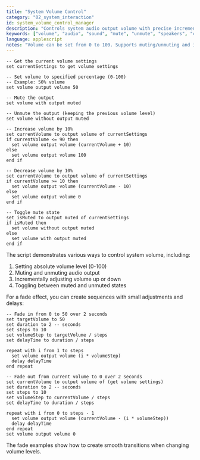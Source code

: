 ```yaml
---
title: "System Volume Control"
category: "02_system_interaction"
id: system_volume_control_manager
description: "Controls system audio output volume with precise increments and mute toggling"
keywords: ["volume", "audio", "sound", "mute", "unmute", "speakers", "output volume"]
language: applescript
notes: "Volume can be set from 0 to 100. Supports muting/unmuting and incremental changes."
---
```


```applescript
-- Get the current volume settings
set currentSettings to get volume settings

-- Set volume to specified percentage (0-100)
-- Example: 50% volume
set volume output volume 50

-- Mute the output
set volume with output muted

-- Unmute the output (keeping the previous volume level)
set volume without output muted

-- Increase volume by 10%
set currentVolume to output volume of currentSettings
if currentVolume <= 90 then
  set volume output volume (currentVolume + 10)
else
  set volume output volume 100
end if

-- Decrease volume by 10%
set currentVolume to output volume of currentSettings
if currentVolume >= 10 then
  set volume output volume (currentVolume - 10)
else
  set volume output volume 0
end if

-- Toggle mute state
set isMuted to output muted of currentSettings
if isMuted then
  set volume without output muted
else
  set volume with output muted
end if
```

The script demonstrates various ways to control system volume, including:
1. Setting absolute volume level (0-100)
2. Muting and unmuting audio output
3. Incrementally adjusting volume up or down
4. Toggling between muted and unmuted states

For a fade effect, you can create sequences with small adjustments and delays:

```applescript
-- Fade in from 0 to 50 over 2 seconds
set targetVolume to 50
set duration to 2 -- seconds
set steps to 10
set volumeStep to targetVolume / steps
set delayTime to duration / steps

repeat with i from 1 to steps
  set volume output volume (i * volumeStep)
  delay delayTime
end repeat

-- Fade out from current volume to 0 over 2 seconds
set currentVolume to output volume of (get volume settings)
set duration to 2 -- seconds
set steps to 10
set volumeStep to currentVolume / steps
set delayTime to duration / steps

repeat with i from 0 to steps - 1
  set volume output volume (currentVolume - (i * volumeStep))
  delay delayTime
end repeat
set volume output volume 0
```

The fade examples show how to create smooth transitions when changing volume levels.